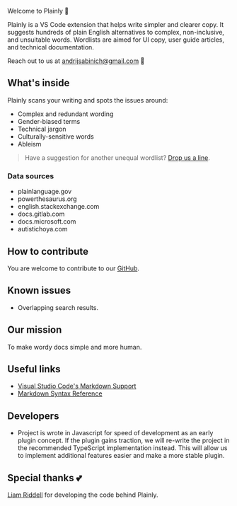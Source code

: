 Welcome to Plainly 👋

Plainly is a VS Code extension that helps write simpler and clearer copy. It suggests hundreds of plain English alternatives to complex, non-inclusive, and unsuitable words. Wordlists are aimed for UI copy, user guide articles, and technical documentation.

Reach out to us at andrijsabinich@gmail.com 📩

## What's inside
Plainly scans your writing and spots the issues around:
- Complex and redundant wording
- Gender-biased terms
- Technical jargon
- Culturally-sensitive words
- Ableism

> Have a suggestion for another unequal wordlist? [Drop us a line](mailto:andrijsabinich@gmail.com).

### Data sources
- plainlanguage.gov
- powerthesaurus.org
- english.stackexchange.com
- docs.gitlab.com
- docs.microsoft.com
- autistichoya.com

## How to contribute

You are welcome to contribute to our [GitHub](https://github.com/LiamRiddell/vscode-plainly).

## Known issues

- Overlapping search results.

## Our mission

To make wordy docs simple and more human.

## Useful links

* [Visual Studio Code's Markdown Support](http://code.visualstudio.com/docs/languages/markdown)
* [Markdown Syntax Reference](https://help.github.com/articles/markdown-basics/)

## Developers
- Project is wrote in Javascript for speed of development as an early plugin concept. If the plugin gains traction, we will re-write the project in the recommended TypeScript implementation instead. This will allow us to implement additional features easier and make a more stable plugin.

## Special thanks 💕

[Liam Riddell](https://www.liamriddell.co.uk/) for developing the code behind Plainly.
